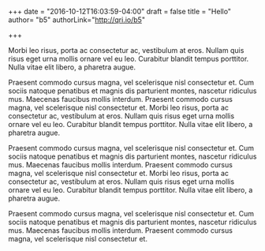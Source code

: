 +++
date = "2016-10-12T16:03:59-04:00"
draft = false
title = "Hello"
author= "b5"
authorLink="http://qri.io/b5"

+++

Morbi leo risus, porta ac consectetur ac, vestibulum at eros. Nullam quis risus eget urna mollis ornare vel eu leo. Curabitur blandit tempus porttitor. Nulla vitae elit libero, a pharetra augue.

Praesent commodo cursus magna, vel scelerisque nisl consectetur et. Cum sociis natoque penatibus et magnis dis parturient montes, nascetur ridiculus mus. Maecenas faucibus mollis interdum. Praesent commodo cursus magna, vel scelerisque nisl consectetur et.
Morbi leo risus, porta ac consectetur ac, vestibulum at eros. Nullam quis risus eget urna mollis ornare vel eu leo. Curabitur blandit tempus porttitor. Nulla vitae elit libero, a pharetra augue.

Praesent commodo cursus magna, vel scelerisque nisl consectetur et. Cum sociis natoque penatibus et magnis dis parturient montes, nascetur ridiculus mus. Maecenas faucibus mollis interdum. Praesent commodo cursus magna, vel scelerisque nisl consectetur et.
Morbi leo risus, porta ac consectetur ac, vestibulum at eros. Nullam quis risus eget urna mollis ornare vel eu leo. Curabitur blandit tempus porttitor. Nulla vitae elit libero, a pharetra augue.

Praesent commodo cursus magna, vel scelerisque nisl consectetur et. Cum sociis natoque penatibus et magnis dis parturient montes, nascetur ridiculus mus. Maecenas faucibus mollis interdum. Praesent commodo cursus magna, vel scelerisque nisl consectetur et.